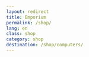 ```yaml
---
layout: redirect
title: Emporium
permalink: /shop/
lang: en
class: shop
category: shop
destination: /shop/computers/
---
```

